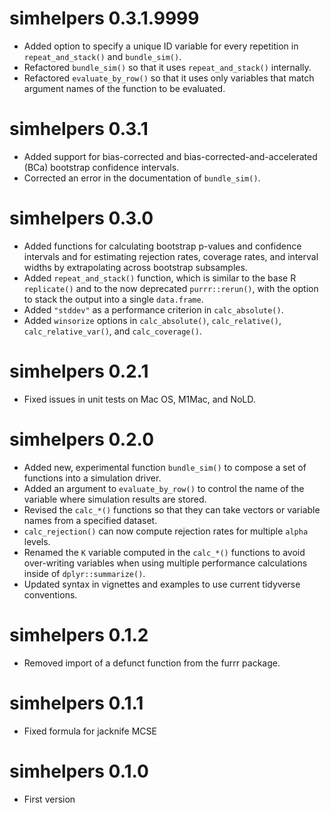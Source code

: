 simhelpers 0.3.1.9999
=======================
* Added option to specify a unique ID variable for every repetition in `repeat_and_stack()` and `bundle_sim()`.
* Refactored `bundle_sim()` so that it uses `repeat_and_stack()` internally.
* Refactored `evaluate_by_row()` so that it uses only variables that match argument names of the function to be evaluated.

simhelpers 0.3.1
=======================
* Added support for bias-corrected and bias-corrected-and-accelerated (BCa) bootstrap confidence intervals.
* Corrected an error in the documentation of `bundle_sim()`.

simhelpers 0.3.0
=======================
* Added functions for calculating bootstrap p-values and confidence intervals and for estimating rejection rates, coverage rates, and interval widths by extrapolating across bootstrap subsamples. 
* Added `repeat_and_stack()` function, which is similar to the base R `replicate()` and to the now deprecated `purrr::rerun()`, with the option to stack the output into a single `data.frame`.
* Added `"stddev"` as a performance criterion in `calc_absolute()`.
* Added `winsorize` options in `calc_absolute()`, `calc_relative()`, `calc_relative_var()`, and `calc_coverage()`.

simhelpers 0.2.1
=======================
* Fixed issues in unit tests on Mac OS, M1Mac, and NoLD.

simhelpers 0.2.0
=======================

* Added new, experimental function `bundle_sim()` to compose a set of functions into a simulation driver.
* Added an argument to `evaluate_by_row()` to control the name of the variable where simulation results are stored.
* Revised the `calc_*()` functions so that they can take vectors or variable names from a specified dataset.
* `calc_rejection()` can now compute rejection rates for multiple `alpha` levels. 
* Renamed the `K` variable computed in the `calc_*()` functions to avoid over-writing variables when using multiple performance calculations inside of `dplyr::summarize()`. 
* Updated syntax in vignettes and examples to use current tidyverse conventions.

simhelpers 0.1.2
=======================

* Removed import of a defunct function from the furrr package. 

simhelpers 0.1.1
=======================

* Fixed formula for jacknife MCSE

simhelpers 0.1.0
=======================

* First version
